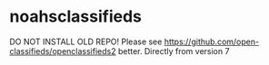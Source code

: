 # noahsclassifieds
DO NOT INSTALL OLD REPO! Please see https://github.com/open-classifieds/openclassifieds2 better. Directly from version 7
